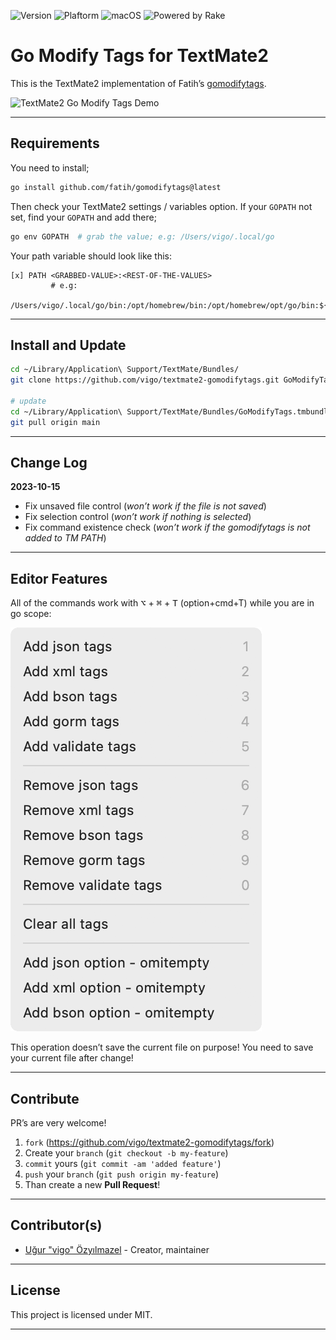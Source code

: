![Version](https://img.shields.io/badge/version-0.1.1-orange.svg?style=for-the-badge)
![Plaftorm](https://img.shields.io/badge/platform-TextMate-blue.svg?style=for-the-badge)
![macOS](https://img.shields.io/badge/macos-Ventura-yellow.svg?style=for-the-badge)
![Powered by Rake](https://img.shields.io/badge/powered_by-rake-blue?logo=ruby&style=for-the-badge)

# Go Modify Tags for TextMate2

This is the TextMate2 implementation of Fatih’s [gomodifytags][01].

![TextMate2 Go Modify Tags Demo](screens/tm2-gomodifytags.gif)

---

## Requirements

You need to install;

```bash
go install github.com/fatih/gomodifytags@latest
```

Then check your TextMate2 settings / variables option. If your `GOPATH` not
set, find your `GOPATH` and add there;

```bash
go env GOPATH  # grab the value; e.g: /Users/vigo/.local/go
```

Your path variable should look like this:

    [x] PATH <GRABBED-VALUE>:<REST-OF-THE-VALUES>
             # e.g:
             /Users/vigo/.local/go/bin:/opt/homebrew/bin:/opt/homebrew/opt/go/bin:${PATH} 

---

## Install and Update

```bash
cd ~/Library/Application\ Support/TextMate/Bundles/
git clone https://github.com/vigo/textmate2-gomodifytags.git GoModifyTags.tmbundle

# update
cd ~/Library/Application\ Support/TextMate/Bundles/GoModifyTags.tmbundle
git pull origin main
```

---

## Change Log

**2023-10-15**

- Fix unsaved file control (*won’t work if the file is not saved*)
- Fix selection control (*won’t work if nothing is selected*)
- Fix command existence check (*won’t work if the gomodifytags is not added to TM PATH*)

---

## Editor Features

All of the commands work with <kbd>⌥</kbd> + <kbd>⌘</kbd> + <kbd>T</kbd>
(option+cmd+T) while you are in go scope:

![TextMate2 Go Modify Tags Options](screens/tm2-options.png)

This operation doesn’t save the current file on purpose! You need to save your
current file after change!

---

## Contribute

PR’s are very welcome!

1. `fork` (https://github.com/vigo/textmate2-gomodifytags/fork)
2. Create your `branch` (`git checkout -b my-feature`)
3. `commit` yours (`git commit -am 'added feature'`)
4. `push` your `branch` (`git push origin my-feature`)
5. Than create a new **Pull Request**!

---

## Contributor(s)

- [Uğur "vigo" Özyılmazel][vigo] - Creator, maintainer

---

## License

This project is licensed under MIT.

---

[01]:   https://github.com/fatih/gomodifytags
[vigo]: https://vigo.io
